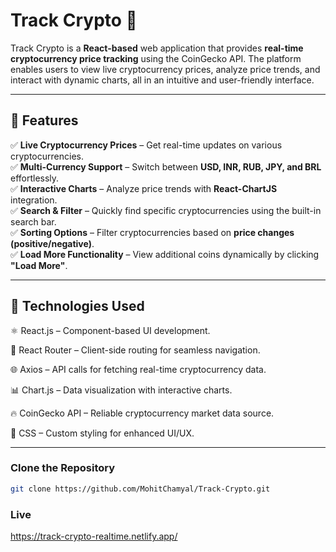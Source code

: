# Track Crypto 🚀  
Track Crypto is a **React-based** web application that provides **real-time cryptocurrency price tracking** using the CoinGecko API. The platform enables users to view live cryptocurrency prices, analyze price trends, and interact with dynamic charts, all in an intuitive and user-friendly interface.

---

## 🌟 Features
✅ **Live Cryptocurrency Prices** – Get real-time updates on various cryptocurrencies.  
✅ **Multi-Currency Support** – Switch between **USD, INR, RUB, JPY, and BRL** effortlessly.  
✅ **Interactive Charts** – Analyze price trends with **React-ChartJS** integration.  
✅ **Search & Filter** – Quickly find specific cryptocurrencies using the built-in search bar.  
✅ **Sorting Options** – Filter cryptocurrencies based on **price changes (positive/negative)**.  
✅ **Load More Functionality** – View additional coins dynamically by clicking **"Load More"**.  

---

## 📜 Technologies Used
⚛️ React.js – Component-based UI development.

🔄 React Router – Client-side routing for seamless navigation.

🌐 Axios – API calls for fetching real-time cryptocurrency data.

📊 Chart.js – Data visualization with interactive charts.

🔥 CoinGecko API – Reliable cryptocurrency market data source.

🎨 CSS – Custom styling for enhanced UI/UX.

---

### **Clone the Repository**
```sh
git clone https://github.com/MohitChamyal/Track-Crypto.git
```
### **Live**
https://track-crypto-realtime.netlify.app/
